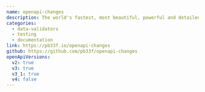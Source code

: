 ```yaml
---
name: openapi-changes
description: The world's fastest, most beautiful, powerful and detailed OpenAPI change detection tool on earth. Explore every change in An OpenAPI spec. See changes over time, go back into history and see what changed with each commit. Identifies all breaking changes, Powered by libopenapi.
categories:
  - data-validators
  - testing
  - documentation
link: https://pb33f.io/openapi-changes
github: https://github.com/pb33f/openapi-changes
openApiVersions:
  v2: true
  v3: true
  v3_1: true
  v4: false
---
```

